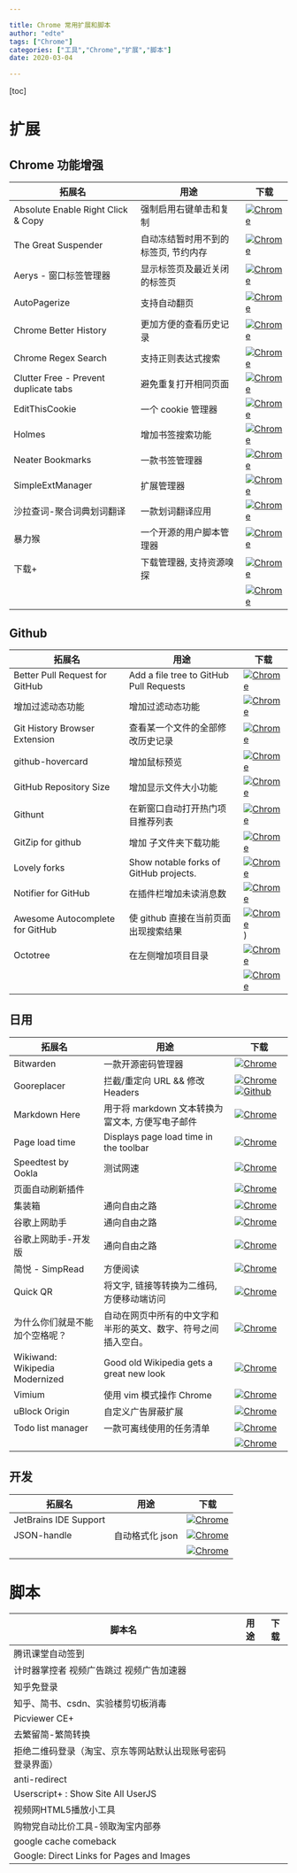 ```yaml
---

title: Chrome 常用扩展和脚本
author: "edte" 
tags: ["Chrome"]
categories: ["工具","Chrome","扩展","脚本"] 
date: 2020-03-04 

---
```


[toc]


# 扩展

## Chrome 功能增强

| 拓展名 | 用途 | 下载 |
| ----- | ----| --- |
| Absolute Enable Right Click & Copy | 强制启用右键单击和复制 |[![Chrome](https://tva1.sinaimg.cn/large/7a6a15d5gy1frpw0218hnj200g00gt8h.jpg)](https://chrome.google.com/webstore/detail/absolute-enable-right-cli/jdocbkpgdakpekjlhemmfcncgdjeiika)|
| The Great Suspender | 自动冻结暂时用不到的标签页, 节约内存 |[![Chrome](https://tva1.sinaimg.cn/large/7a6a15d5gy1frpw0218hnj200g00gt8h.jpg)](https://chrome.google.com/webstore/detail/the-great-suspender/klbibkeccnjlkjkiokjodocebajanakg?hl=zh-CN)|
| Aerys - 窗口标签管理器 | 显示标签页及最近关闭的标签页 |[![Chrome](https://tva1.sinaimg.cn/large/7a6a15d5gy1frpw0218hnj200g00gt8h.jpg)](https://chrome.google.com/webstore/detail/aerys-tab-manager/kclbicheojedbinfjdjjolmciodoihkl?hl=zh-CN)|
| AutoPagerize | 支持自动翻页 |[![Chrome](https://tva1.sinaimg.cn/large/7a6a15d5gy1frpw0218hnj200g00gt8h.jpg)](https://chrome.google.com/webstore/detail/autopagerize/igiofjhpmpihnifddepnpngfjhkfenbp?hl=zh-CN)|
| Chrome Better History | 更加方便的查看历史记录 |[![Chrome](https://tva1.sinaimg.cn/large/7a6a15d5gy1frpw0218hnj200g00gt8h.jpg)](https://chrome.google.com/webstore/detail/chrome-better-history/aadbaagbanfijdnflkhepgjmhlpppbad)|
| Chrome Regex Search | 支持正则表达式搜索 |[![Chrome](https://tva1.sinaimg.cn/large/7a6a15d5gy1frpw0218hnj200g00gt8h.jpg)](https://chrome.google.com/webstore/detail/chrome-regex-search/bpelaihoicobbkgmhcbikncnpacdbknn)|
| Clutter Free - Prevent duplicate tabs | 避免重复打开相同页面 |[![Chrome](https://tva1.sinaimg.cn/large/7a6a15d5gy1frpw0218hnj200g00gt8h.jpg)](https://chrome.google.com/webstore/detail/clutter-free-prevent-dupl/iipjdmnoigaobkamfhnojmglcdbnfaaf)|
| EditThisCookie | 一个 cookie 管理器 |[![Chrome](https://tva1.sinaimg.cn/large/7a6a15d5gy1frpw0218hnj200g00gt8h.jpg)](https://chrome.google.com/webstore/detail/editthiscookie/fngmhnnpilhplaeedifhccceomclgfbg?hl=zh-CN)|
| Holmes | 增加书签搜索功能 |[![Chrome](https://tva1.sinaimg.cn/large/7a6a15d5gy1frpw0218hnj200g00gt8h.jpg)](https://chrome.google.com/webstore/detail/holmes/gokficnebmomagijbakglkcmhdbchbhn?gl=JP&hl=zh-CN)|
| Neater Bookmarks | 一款书签管理器 |[![Chrome](https://tva1.sinaimg.cn/large/7a6a15d5gy1frpw0218hnj200g00gt8h.jpg)](https://chrome.google.com/webstore/detail/neater-bookmarks/ofgjggbjanlhbgaemjbkiegeebmccifi?hl=zh-CN)|
| SimpleExtManager | 扩展管理器 |[![Chrome](https://tva1.sinaimg.cn/large/7a6a15d5gy1frpw0218hnj200g00gt8h.jpg)](https://chrome.google.com/webstore/detail/simpleextmanager/kniehgiejgnnpgojkdhhjbgbllnfkfdk)|
| 沙拉查词-聚合词典划词翻译 | 一款划词翻译应用 |[![Chrome](https://tva1.sinaimg.cn/large/7a6a15d5gy1frpw0218hnj200g00gt8h.jpg)](https://chrome.google.com/webstore/detail/%E6%B2%99%E6%8B%89%E6%9F%A5%E8%AF%8D-%E8%81%9A%E5%90%88%E8%AF%8D%E5%85%B8%E5%88%92%E8%AF%8D%E7%BF%BB%E8%AF%91/cdonnmffkdaoajfknoeeecmchibpmkmg?hl=zh-CN)|
| 暴力猴 | 一个开源的用户脚本管理器 |[![Chrome](https://tva1.sinaimg.cn/large/7a6a15d5gy1frpw0218hnj200g00gt8h.jpg)](https://chrome.google.com/webstore/detail/violentmonkey/jinjaccalgkegednnccohejagnlnfdag?hl=zh-CN)|
| 下载+ | 下载管理器, 支持资源嗅探 |[![Chrome](https://tva1.sinaimg.cn/large/7a6a15d5gy1frpw0218hnj200g00gt8h.jpg)](https://chrome.google.com/webstore/detail/download-plus/gokgophibdidjjpildcdbfpmcahilaaf?hl=zh-CN)|
|       |     |[![Chrome](https://tva1.sinaimg.cn/large/7a6a15d5gy1frpw0218hnj200g00gt8h.jpg)]()|



## Github
| 拓展名 | 用途 | 下载 |
| ----- | ----| --- |
| Better Pull Request for GitHub | Add a file tree to GitHub Pull Requests |[![Chrome](https://tva1.sinaimg.cn/large/7a6a15d5gy1frpw0218hnj200g00gt8h.jpg)](https://chrome.google.com/webstore/detail/better-pull-request-for-g/nfhdjopbhlggibjlimhdbogflgmbiahc?hl=zh-CN)|
| 增加过滤动态功能 | 增加过滤动态功能 |[![Chrome](https://tva1.sinaimg.cn/large/7a6a15d5gy1frpw0218hnj200g00gt8h.jpg)](https://chrome.google.com/webstore/detail/dashboard-filter-for-gith/pcnaddhmngnnpookfhhamkelhhakimdg)|
| Git History Browser Extension | 查看某一个文件的全部修改历史记录 |[![Chrome](https://tva1.sinaimg.cn/large/7a6a15d5gy1frpw0218hnj200g00gt8h.jpg)](https://chrome.google.com/webstore/detail/git-history-browser-exten/laghnmifffncfonaoffcndocllegejnf?hl=es-419)|
| github-hovercard | 增加鼠标预览 |[![Chrome](https://tva1.sinaimg.cn/large/7a6a15d5gy1frpw0218hnj200g00gt8h.jpg)](https://chrome.google.com/webstore/detail/github-hovercard/mmoahbbnojgkclgceahhakhnccimnplk)|
| GitHub Repository Size | 增加显示文件大小功能 |[![Chrome](https://tva1.sinaimg.cn/large/7a6a15d5gy1frpw0218hnj200g00gt8h.jpg)](https://chrome.google.com/webstore/detail/github-repository-size/apnjnioapinblneaedefcnopcjepgkci)|
| Githunt | 在新窗口自动打开热门项目推荐列表 |[![Chrome](https://tva1.sinaimg.cn/large/7a6a15d5gy1frpw0218hnj200g00gt8h.jpg)](https://chrome.google.com/webstore/detail/githunt/khpcnaokfebphakjgdgpinmglconplhp)|
| GitZip for github | 增加 子文件夹下载功能 |[![Chrome](https://tva1.sinaimg.cn/large/7a6a15d5gy1frpw0218hnj200g00gt8h.jpg)](https://chrome.google.com/webstore/detail/gitzip-for-github/ffabmkklhbepgcgfonabamgnfafbdlkn)|
| Lovely forks | Show notable forks of GitHub projects. |[![Chrome](https://tva1.sinaimg.cn/large/7a6a15d5gy1frpw0218hnj200g00gt8h.jpg)](https://chrome.google.com/webstore/detail/lovely-forks/ialbpcipalajnakfondkflpkagbkdoib)|
| Notifier for GitHub | 在插件栏增加未读消息数 |[![Chrome](https://tva1.sinaimg.cn/large/7a6a15d5gy1frpw0218hnj200g00gt8h.jpg)](https://chrome.google.com/webstore/detail/notifier-for-github/lmjdlojahmbbcodnpecnjnmlddbkjhnn)|
| Awesome Autocomplete for GitHub | 使 github 直接在当前页面出现搜索结果 |[![Chrome](https://tva1.sinaimg.cn/large/7a6a15d5gy1frpw0218hnj200g00gt8h.jpg)](https://chrome.google.com/webstore/detail/awesome-autocomplete-for/djkfdjpoelphhdclfjhnffmnlnoknfnd))|
| Octotree | 在左侧增加项目目录 |[![Chrome](https://tva1.sinaimg.cn/large/7a6a15d5gy1frpw0218hnj200g00gt8h.jpg)](https://chrome.google.com/webstore/detail/octotree/bkhaagjahfmjljalopjnoealnfndnagc?hl=zh-CN)|
|       |     |[![Chrome](https://tva1.sinaimg.cn/large/7a6a15d5gy1frpw0218hnj200g00gt8h.jpg)]()|


## 日用
| 拓展名 | 用途 | 下载 |
| ----- | ----| --- |
| Bitwarden | 一款开源密码管理器 |[![Chrome](https://tva1.sinaimg.cn/large/7a6a15d5gy1frpw0218hnj200g00gt8h.jpg)](https://chrome.google.com/webstore/detail/better-pull-request-for-g/nfhdjopbhlggibjlimhdbogflgmbiahc?hl=zh-CN)|
| Gooreplacer | 拦截/重定向 URL && 修改 Headers |[![Chrome](https://tva1.sinaimg.cn/large/7a6a15d5gy1frpw0218hnj200g00gt8h.jpg)](https://chrome.google.com/webstore/detail/gooreplacer/jnlkjeecojckkigmchmfoigphmgkgbip)[![Github](https://img2020.cnblogs.com/blog/1823594/202003/1823594-20200323193124037-1221339147.png)](https://github.com/jiacai2050/gooreplacer)|
| Markdown Here | 用于将 markdown 文本转换为富文本, 方便写电子邮件 |[![Chrome](https://tva1.sinaimg.cn/large/7a6a15d5gy1frpw0218hnj200g00gt8h.jpg)](https://chrome.google.com/webstore/detail/markdown-here/elifhakcjgalahccnjkneoccemfahfoa?hl=zh-CN)|
| Page load time | Displays page load time in the toolbar |[![Chrome](https://tva1.sinaimg.cn/large/7a6a15d5gy1frpw0218hnj200g00gt8h.jpg)](https://chrome.google.com/webstore/detail/page-load-time/fploionmjgeclbkemipmkogoaohcdbig)|
| Speedtest by Ookla | 测试网速 |[![Chrome](https://tva1.sinaimg.cn/large/7a6a15d5gy1frpw0218hnj200g00gt8h.jpg)](https://chrome.google.com/webstore/detail/speedtest-by-ookla/pgjjikdiikihdfpoppgaidccahalehjh)|
| 页面自动刷新插件 |     |[![Chrome](https://tva1.sinaimg.cn/large/7a6a15d5gy1frpw0218hnj200g00gt8h.jpg)](https://chrome.google.com/webstore/detail/free-auto-refresh/lfkfikiejjfhpfbpgfolfkkdjpepmkal?hl=zh-CN)|
| 集装箱 | 通向自由之路 |[![Chrome](https://tva1.sinaimg.cn/large/7a6a15d5gy1frpw0218hnj200g00gt8h.jpg)]([https://chrome.google.com/webstore/detail/%E9%9B%86%E8%A3%85%E7%AE%B1/kbgigmcnifmaklccibmlepmahpfdhjch?hl=zh-CN](https://chrome.google.com/webstore/detail/集装箱/kbgigmcnifmaklccibmlepmahpfdhjch?hl=zh-CN))|
| 谷歌上网助手 | 通向自由之路 |[![Chrome](https://tva1.sinaimg.cn/large/7a6a15d5gy1frpw0218hnj200g00gt8h.jpg)](https://chrome.google.com/webstore/detail/%E8%B0%B7%E6%AD%8C%E4%B8%8A%E7%BD%91%E5%8A%A9%E6%89%8B/nonmafimegllfoonjgplbabhmgfanaka?hl=zh-CN)|
| 谷歌上网助手-开发版 | 通向自由之路 |[![Chrome](https://tva1.sinaimg.cn/large/7a6a15d5gy1frpw0218hnj200g00gt8h.jpg)](https://chrome.google.com/webstore/detail/谷歌上网助手-开发版/cieikaeocafmceoapfogpffaalkncpkc?hl=zh-CN)|
| 简悦 - SimpRead | 方便阅读 |[![Chrome](https://tva1.sinaimg.cn/large/7a6a15d5gy1frpw0218hnj200g00gt8h.jpg)](https://chrome.google.com/webstore/detail/simpread-reader-view/ijllcpnolfcooahcekpamkbidhejabll?hl=zh-CN)|
| Quick QR | 将文字, 链接等转换为二维码, 方便移动端访问 |[![Chrome](https://tva1.sinaimg.cn/large/7a6a15d5gy1frpw0218hnj200g00gt8h.jpg)](https://chrome.google.com/webstore/detail/quick-qr-code-generator/afpbjjgbdimpioenaedcjgkaigggcdpp)|
| 为什么你们就是不能加个空格呢？ | 自动在网页中所有的中文字和半形的英文、数字、符号之间插入空白。 |[![Chrome](https://tva1.sinaimg.cn/large/7a6a15d5gy1frpw0218hnj200g00gt8h.jpg)]([https://chrome.google.com/webstore/detail/%E7%82%BA%E4%BB%80%E9%BA%BC%E4%BD%A0%E5%80%91%E5%B0%B1%E6%98%AF%E4%B8%8D%E8%83%BD%E5%8A%A0%E5%80%8B%E7%A9%BA%E6%A0%BC%E5%91%A2%EF%BC%9F/paphcfdffjnbcgkokihcdjliihicmbpd?hl=zh-CN](https://chrome.google.com/webstore/detail/為什麼你們就是不能加個空格呢？/paphcfdffjnbcgkokihcdjliihicmbpd?hl=zh-CN))|
| Wikiwand: Wikipedia Modernized | Good old Wikipedia gets a great new look |[![Chrome](https://tva1.sinaimg.cn/large/7a6a15d5gy1frpw0218hnj200g00gt8h.jpg)](https://chrome.google.com/webstore/detail/wikiwand-wikipedia-modern/emffkefkbkpkgpdeeooapgaicgmcbolj?hl=zh-CN)|
| Vimium | 使用 vim 模式操作 Chrome |[![Chrome](https://tva1.sinaimg.cn/large/7a6a15d5gy1frpw0218hnj200g00gt8h.jpg)](https://chrome.google.com/webstore/detail/vimium/dbepggeogbaibhgnhhndojpepiihcmeb)|
| uBlock Origin                  | 自定义广告屏蔽扩展 |[![Chrome](https://tva1.sinaimg.cn/large/7a6a15d5gy1frpw0218hnj200g00gt8h.jpg)](https://chrome.google.com/webstore/detail/ublock-origin/cjpalhdlnbpafiamejdnhcphjbkeiagm?hl=zh-CN)|
| Todo list manager | 一款可离线使用的任务清单 |[![Chrome](https://tva1.sinaimg.cn/large/7a6a15d5gy1frpw0218hnj200g00gt8h.jpg)](https://chrome.google.com/webstore/detail/todo-list-manager/lfhdphnciighhnfcdfafblgfnndchkea?hl=zh-CN)|
|       |     |[![Chrome](https://tva1.sinaimg.cn/large/7a6a15d5gy1frpw0218hnj200g00gt8h.jpg)]()|






## 开发
| 拓展名 | 用途 | 下载 |
| ----- | ----| --- |
| JetBrains IDE Support |  |[![Chrome](https://tva1.sinaimg.cn/large/7a6a15d5gy1frpw0218hnj200g00gt8h.jpg)]()|
| JSON-handle | 自动格式化 json |[![Chrome](https://tva1.sinaimg.cn/large/7a6a15d5gy1frpw0218hnj200g00gt8h.jpg)](https://chrome.google.com/webstore/detail/json-handle/iahnhfdhidomcpggpaimmmahffihkfnj?hl=zh-CN)|
|       |     |[![Chrome](https://tva1.sinaimg.cn/large/7a6a15d5gy1frpw0218hnj200g00gt8h.jpg)]()|



# 脚本
| 脚本名 | 用途 | 下载 |
| ----- | ---- | ---- |
| 腾讯课堂自动签到 |      |      |
| 计时器掌控者 视频广告跳过 视频广告加速器 | | |
| 知乎免登录 | | |
| 知乎、简书、csdn、实验楼剪切板消毒 | | |
| Picviewer CE+ | | |
| 去繁留简-繁简转换 | | |
| 拒绝二维码登录（淘宝、京东等网站默认出现账号密码登录界面） | | |
| anti-redirect | | |
| Userscript+ : Show Site All UserJS | | |
| 视频网HTML5播放小工具 | | |
| 购物党自动比价工具-领取淘宝内部券 | | |
| google cache comeback | | |
| Google: Direct Links for Pages and Images | | |





